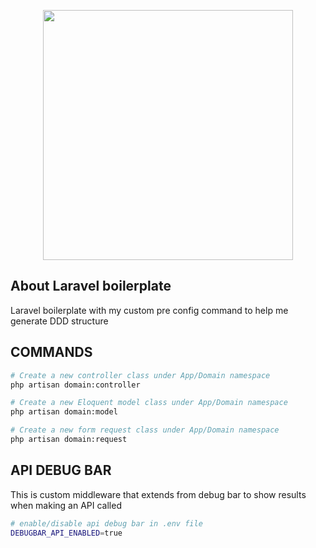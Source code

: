 <p align="center"><a href="https://laravel.com" target="_blank"><img src="https://raw.githubusercontent.com/laravel/art/master/logo-lockup/5%20SVG/2%20CMYK/1%20Full%20Color/laravel-logolockup-cmyk-red.svg" width="400"></a></p>

## About Laravel boilerplate

Laravel boilerplate with my custom pre config command to help me generate DDD structure

## COMMANDS

```bash
# Create a new controller class under App/Domain namespace
php artisan domain:controller

# Create a new Eloquent model class under App/Domain namespace
php artisan domain:model

# Create a new form request class under App/Domain namespace
php artisan domain:request
```

## API DEBUG BAR

This is custom middleware that extends from debug bar to show results when making an API called

```bash
# enable/disable api debug bar in .env file
DEBUGBAR_API_ENABLED=true
```